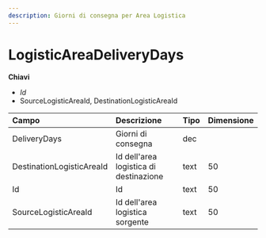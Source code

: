 ```yaml
---
description: Giorni di consegna per Area Logistica
---
```


# LogisticAreaDeliveryDays

  
 **Chiavi**

* _Id_
* SourceLogisticAreaId, DestinationLogisticAreaId

| Campo | Descrizione | Tipo | Dimensione |
| :--- | :--- | :--- | :--- |
| DeliveryDays | Giorni di consegna | dec |  |
| DestinationLogisticAreaId | Id dell'area logistica di destinazione | text | 50 |
| Id | Id | text | 50 |
| SourceLogisticAreaId | Id dell'area logistica sorgente | text | 50 |

